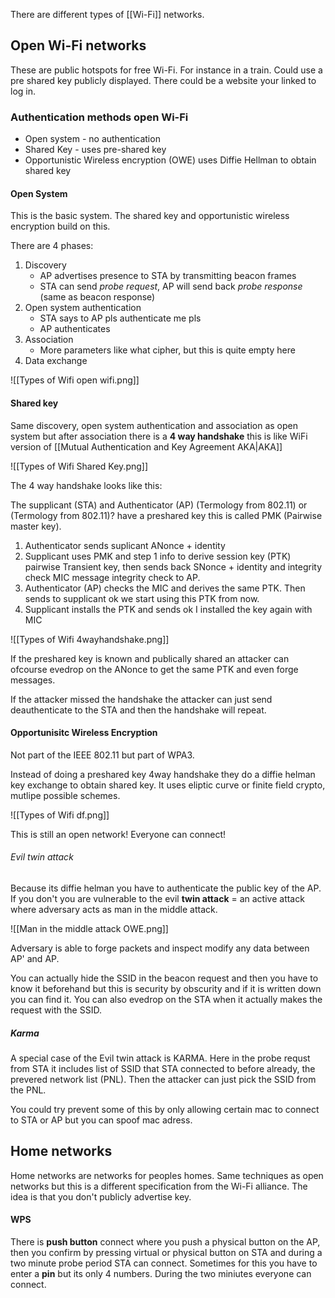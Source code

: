 There are different types of [[Wi-Fi]] networks. 

## Open Wi-Fi networks 

These are public hotspots for free Wi-Fi. For instance in a train. Could use a pre shared key publicly displayed. There could be a website your linked to log in. 

### Authentication methods open Wi-Fi 

- Open system - no authentication 
- Shared Key - uses pre-shared key
- Opportunistic Wireless encryption (OWE) uses Diffie Hellman to obtain shared key

#### Open System

This is the basic system. The shared key and opportunistic wireless encryption build on this. 

There are 4 phases:

1. Discovery 
	- AP advertises presence to STA by transmitting beacon frames
	- STA can send *probe request*, AP will send back *probe response* (same as beacon response)
2. Open system authentication 
	- STA says to AP pls authenticate me pls
	- AP authenticates
3. Association
	- More parameters like what cipher, but this is quite empty here
4.  Data exchange 

![[Types of Wifi open wifi.png]]


#### Shared key 

Same discovery, open system authentication and association as open system but after association there is a **4 way handshake** this is like WiFi version of [[Mutual Authentication and Key Agreement AKA|AKA]] 

![[Types of Wifi Shared Key.png]]

The 4 way handshake looks like this:

The supplicant (STA) and Authenticator (AP) (Termology from 802.11) or (Termology from 802.11)?  have a preshared key this is called PMK (Pairwise master key).  

1. Authenticator sends suplicant ANonce + identity
2. Supplicant uses PMK and step 1 info to derive session key (PTK) pairwise Transient key, then sends back SNonce + identity and integrity check MIC message integrity check to AP. 
3. Authenticator (AP) checks the MIC and derives the same PTK. Then sends to supplicant ok we start using this PTK from now. 
4. Supplicant installs the PTK and sends ok I installed the key again with MIC

![[Types of Wifi 4wayhandshake.png]]

If the preshared key is known and publically shared an attacker can ofcourse evedrop on the ANonce to get the same PTK and even forge messages. 

If the attacker missed the handshake the attacker can just send deauthenticate to the STA and then the handshake will repeat. 

#### Opportunisitc Wireless Encryption 

Not part of the IEEE 802.11 but part of WPA3. 

Instead of doing a preshared key 4way handshake they do a diffie helman key exchange to obtain shared key. It uses eliptic curve or finite field crypto, mutlipe possible schemes. 

![[Types of Wifi df.png]]

This is still an open network! Everyone can connect!

###### Evil twin attack

Because its diffie helman you have to authenticate the public key of the AP. If you don't you are vulnerable to the evil **twin attack** = an active attack where adversary acts as man in the middle attack. 

![[Man in the middle attack OWE.png]]

Adversary is able to forge packets and inspect modify any data between AP' and AP.

You can actually hide the SSID in the beacon request and then you have to know it beforehand but this is security by obscurity and if it is written down you can find it. You can also evedrop on the STA when it actually makes the request with the SSID. 

##### Karma
A special case of the Evil twin attack is KARMA. Here in the probe requst from STA it includes list of SSID that STA connected to before already, the prevered network list (PNL). Then the attacker can just pick the SSID from the PNL.

You could try prevent some of this by only allowing certain mac to connect to STA or AP but you can spoof mac adress.

## Home networks 

Home networks are networks for peoples homes. Same techniques as open networks but this is a different specification from the Wi-Fi alliance. The idea is that you don't publicly advertise key. 

#### WPS

There is **push button** connect where you push a physical button on the AP, then you confirm by pressing virtual or physical button on STA and during a two minute probe period STA can connect. 
Sometimes for this you have to enter a **pin** but its only 4 numbers.  During the two miniutes everyone can connect.


